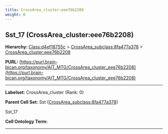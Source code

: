 ```yaml
---
title: CrossArea_cluster:eee76b2208
weight: 8
---
```

## Sst_17 (CrossArea_cluster:eee76b2208)
<b>Hierarchy: </b>
[Class:d4ef18755c](../Class_d4ef18755c) >
[CrossArea_subclass:8fa477a378](../CrossArea_subclass_8fa477a378) >
[CrossArea_cluster:eee76b2208](../CrossArea_cluster_eee76b2208)

**PURL:** [https://purl.brain-bican.org/taxonomy/AIT_MTG/CrossArea_cluster_eee76b2208](https://purl.brain-bican.org/taxonomy/AIT_MTG/CrossArea_cluster_eee76b2208)

---


**Labelset:** CrossArea_cluster (Rank: 0)

**Parent Cell Set:** Sst ([CrossArea_subclass:8fa477a378](../CrossArea_subclass_8fa477a378))

Sst_17


**Cell Ontology Term:** 

[MARKER GENES.]: #


---

[TRANSFERRED ANNOTATIONS.]: #


[AUTHOR ANNOTATION FIELDS.]: #

